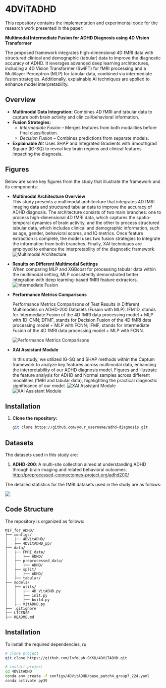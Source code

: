   # 4DViTADHD


This repository contains the implementation and experimental code for the research work presented in the paper:

**Multimodal Intermediate Fusion for ADHD Diagnosis using 4D Vision Transformer**

The proposed framework integrates high-dimensional 4D fMRI data with structured clinical and demographic (tabular) data to improve the diagnostic accuracy of ADHD. It leverages advanced deep learning architectures, including a 4D Vision Transformer (SwiFT) for fMRI processing and a Multilayer Perceptron (MLP) for tabular data, combined via intermediate fusion strategies. Additionally, explainable AI techniques are applied to enhance model interpretability.

## Overview

- **Multimodal Data Integration:** Combines 4D fMRI and tabular data to capture both brain activity and clinical/behavioral information.
- **Fusion Strategies:**
    - *Intermediate Fusion* – Merges features from both modalities before final classification.
    - *Decision Fusion* – Combines predictions from separate models.
- **Explainable AI:** Uses SHAP and Integrated Gradients with Smoothgrad Square (IG-SQ) to reveal key brain regions and clinical features impacting the diagnosis.


## Figures

Below are some key figures from the study that illustrate the framework and its components:

- **Multimodal Architecture Overview**  
  This study presents a multimodal architecture that integrates 4D fMRI imaging data and structured tabular data to improve the accuracy of ADHD diagnosis.
  The architecture consists of two main branches: one to process high-dimensional 4D fMRI data, which captures the
  spatio-temporal dynamics of brain activity, and the other to
  process structured tabular data, which includes clinical and
  demographic information, such as age, gender, behavioral
  scores, and IQ metrics. 
  Once feature extraction is complete, the model uses
  two fusion strategies to integrate the information from both
  branches. 
  Finally, XAI techniques are employed to enhance the interpretability of the diagnostic framework.
  ![Multimodal Architecture](./readme_img/img.png)

- **Results on Different Multimodal Settings**  
  When comparing MLP and XGBoost for processing tabular data within the multimodal setting, MLP consistently demonstrated better integration with deep learning-based fMRI feature extractors.
  ![Intermediate Fusion](./readme_img/img_1.png)

- **Performance Metrics Comparisons**

  Performance Metrics Comparisons of Test Results in Different Multimodels on ADHD-200 Datasets (Fusion with MLP). IFM1D, stands for Intermediate Fusion of the 4D fMRI data processing model + MLP with 1D-CNN; DFMF, stands for Decision Fusion of the 4D fMRI data processing model + MLP with FCNN; IFMF, stands for Intermediate Fusion of the 4D fMRI data processing model + MLP with FCNN.
  
  ![Performance Metrics Comparisons](./readme_img/img_7.png)  

- **XAI Assistant Module**

  In this study, we utilized IG-SQ and SHAP methods within the Captum framework to analyze key features across multimodal data, enhancing the interpretability of our ADHD diagnosis model. Figures and illustrate the feature analysis for ADHD and Normal samples across different modalities (fMRI and tabular data), highlighting the practical diagnostic significance of our model.
  ![XAI Assistant Module](./readme_img/img_5.png)
  ![XAI Assistant Module](./readme_img/img_9.png)


## Installation

1. **Clone the repository:**

   ```bash
   git clone https://github.com/your_username/adhd-diagnosis.git

## Datasets

The datasets used in this study are:
1. **ADHD-200**: A multi-site collection aimed at understanding ADHD through brain imaging and related behavioral outcomes. <http://preprocessed-connectomes-project.org/adhd200/>


The detailed statistics for the fMRI datasets used in the study are as follows:

![](./readme_img/img_6.png)

## Code Structure

The repository is organized as follows:

```
MIF_for_ADHD/
├── configs/
│   ├── 4DVitADHD/
│   ├── 4DVitADHD_pp/
├── data/
│   ├── FMRI_data/
│   │   ├── ADHD/
│   ├── preprocessed_data/
│   │   ├── ADHD/
│   ├── split/
│   │   ├── ADHD/
│   ├── tabular/
├── models/
│   ├── utils/
│   │   ├── 4D_VitADHD.py 
│   │   ├── init.py
│   │   ├── build.py
│   ├── VitADHD.py
├── .gitignore
├── LICENSE
├── README.md
```

## Installation

To install the required dependencies, ru
```bash
# clone project   
git clone https://github.com/InfoLab-SKKU/4DViTADHD.git

# install project   
cd 4DVitADHD
conda env create -f configs/4DVitADHD/base_patch4_group7_224.yaml
conda activate py39
```

[//]: # ()
[//]: # (## Citation)

[//]: # ()
[//]: # (If you use this code or data in your research, please cite the corresponding paper.)

[//]: # (```)

[//]: # (@article{Zheng2020,)

[//]: # (  title={4DfCF: 4D fMRI CrossFormer Vision Transformer},)

[//]: # (  author={Chensheng Zheng and others},)

[//]: # (  journal={IEEE Transactions on Medical Imaging},)

[//]: # (  volume={XX},)

[//]: # (  number={XX},)

[//]: # (  year={2020},)

[//]: # (})

[//]: # (```)
